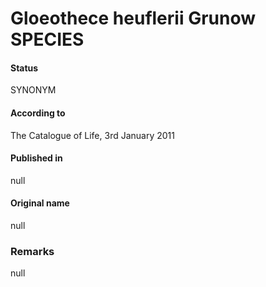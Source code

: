 # Gloeothece heuflerii Grunow SPECIES

#### Status
SYNONYM

#### According to
The Catalogue of Life, 3rd January 2011

#### Published in
null

#### Original name
null

### Remarks
null